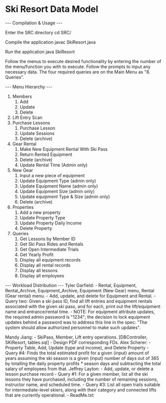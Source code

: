 # Ski Resort Data Model
--- Compilation & Usage ---

Enter the SRC directory
cd SRC/

Compile the application
javac SkiResort.java

Run the application
java SkiResort <oracle username> <oracle password>

Follow the menus to execute desired functionality by entering the number of the menu/function you with to execute. Follow the prompts to input any necessary data.
The four required queries are on the Main Menu as "8. Queries".

--- Menu Hierarchy ---
1. Members
    1. Add
    2. Update
    3. Delete
2. Lift Entry Scan
3. Purchase Lessons
    1. Purchase Lesson
    2. Update Sessions
    3. Delete (archive)
4. Gear Rental
    1. Make New Equipment Rental With Ski Pass
    2. Return Rented Equipment
    3. Delete (archive)
    4. Update Rental Time (Admin only)
6. New Gear
    1. Input a new piece of equipment
    2. Update Equipment Type (admin only)
    3. Update Equipment Name (admin only)
    4. Update Equipment Size (admin only)
    5. Update equipment Type & Size (admin only)
    6. Delete (archive)
7. Properties
    1. Add a new property
    2. Update Property Type
    3. Update Property Daily Income
    4. Delete Property
8. Queries
    1. Get Lessons by Member ID
    2. Get Ski Pass Rides and Rentals
    3. Get Open Intermediate Trials
    4. Get Yearly Profit
    5. Display all equipment records
    6. Display all rental records
    7. Display all lessons
    8. Display all employees


--- Workload Distribution ---
Tyler Garfield:
    - Rental, Equipment, Rental_Archive, Equipment_Archive, Equipment (New Gear) menu, Rental (Gear rental) menu.
        - Add, update, and delete for Equipment and Rental.
    - Query two: Given a ski pass ID, find all lift entries and equipment rentals associated with the given ski pass, and for each, print out the lift/equipment name and entrance/rental time.
    - NOTE: For equipment attribute updates, the required admin password is "1234"; the decision to lock equipment updates behind a password was to address this line in the spec: "The system should allow authorized personnel to make such updates".
    
Mandy Jiang:
    - SkiPass, Member, Lift entry operations. [DBController, SKiResort, tables.sql]
    - Design PDF corresponding FDs.
Alex Scherer:
    - Property Table, Add, Update (type and income), and Delete Property
    - Query #4: Finds the total estimated profit for a given (input) amount of years assuming the ski season is a
given (input) number of days out of 365 by totalling the daily property profits * season days and subtracting the 
total salary of employees from that.
Jeffrey Layton:
    - Add, update, or delete a lesson purchase record
    - Query #1: For a given member, list all the ski lessons they have purchased, including the number of remaining
sessions, instructor name, and scheduled time.
    - Query #3: List all open trails suitable for intermediate-level skiers, along with their category and connected lifts
that are currently operational.
    - ReadMe.txt
